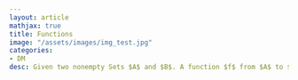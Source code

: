 ```yaml
---
layout: article
mathjax: true
title: Functions
image: "/assets/images/img_test.jpg"
categories:
- DM
desc: Given two nonempty Sets $A$ and $B$. A function $f$ from $A$ to $B$ is assignment of a single element of $B$ to each element in $A$.

































































































































































































































































































































































 
imagealt: 
---
```


Given two nonempty [Sets]({% post_url 2020-07-03-sets %}) $A$ and $B$. A *function* $f$ from $A$ to $B$ is assignment of a single element of $B$ to each element in $A$.


































































































































































































































































































































































It could be denoted as $f(a) = b$ here $b$ is a *unique element* in set $B$ and $a$ is an element from set $A$. It could also be denoted as $f: A \rightarrow B$.


































































































































































































































































































































































Functions are also known as *Mappings* or *Transformations*.

Function can also be defined as a [Subsets]({% post_url 2020-05-03-subsets %}) of [Relation]({% post_url 2020-05-09-relation %}). It is a relation from $A$ to $B$ that contains one and only one ordered pair $(a, b)$ for every element $a \in A$.


































































































































































































































































































































































### Subtopics
- [Domain]({% post_url 2020-05-26-domain %})
- [Codomain]({% post_url 2020-05-27-codomain %})
- [Equal Functions]({% post_url 2020-05-28-equal-functions %})
- [Range]({% post_url 2020-05-29-range %})
- [Real-Valued Functions]({% post_url 2020-05-30-real-valued-functions %})
- [Integer-Valued Functions]({% post_url 2020-05-31-integer-valued-functions %})
- [Addition of Functions]({% post_url 2020-06-01-addition-of-functions %})
- [Image]({% post_url 2020-06-02-image %})
- [One-to-One Functions]({% post_url 2020-06-07-one-to-one-functions %})
- [Onto Functions]({% post_url 2020-06-08-onto-functions %})
- [Increasing Functions]({% post_url 2020-06-03-increasing-functions %})
- [Strictly Increasing Functions]({% post_url 2020-06-04-strictly-increasing-functions %})
- [Decreasing Functions]({% post_url 2020-06-05-decreasing-functions %})
- [Strictly Decreasing Functions]({% post_url 2020-06-06-strictly-decreasing-functions %})
- [Bijection]({% post_url 2020-06-09-bijection %})
- [Inverse of Functions]({% post_url 2020-06-10-inverse-of-functions %})
- [Composistion of Functions]({% post_url 2020-06-11-composistion-of-functions %})
- [Identity Function]({% post_url 2020-06-12-identity-function %})
- [Graphs of Functions]({% post_url 2020-06-13-graphs-of-functions %})
- [Floor Function]({% post_url 2020-06-15-floor-function %})
- [Ceiling Function]({% post_url 2020-06-16-ceiling-function %})
- [Properties of Floor and Ceiling Functions]({% post_url 2020-06-14-properties-of-floor-and-ceiling-functions %})
- [Factorial Function]({% post_url 2020-06-17-factorial-function %})
- [Partial Functions]({% post_url 2020-06-19-partial-functions %})